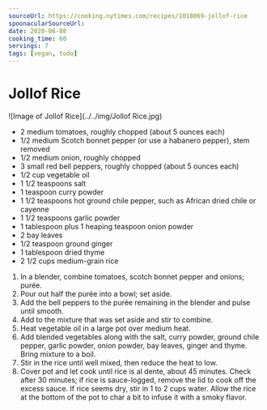 ```yaml
---
sourceUrl: https://cooking.nytimes.com/recipes/1018069-jollof-rice
spoonacularSourceUrl: 
date: 2020-06-08
cooking_time: 60
servings: 7
tags: [vegan, todo]
---
```

# Jollof Rice

![Image of Jollof Rice](../../img/Jollof Rice.jpg)


- 2 medium tomatoes, roughly chopped (about 5 ounces each)
- 1/2 medium Scotch bonnet pepper (or use a habanero pepper), stem removed
- 1/2 medium onion, roughly chopped
- 3 small red bell peppers, roughly chopped (about 5 ounces each)
- 1/2 cup vegetable oil
- 1 1/2 teaspoons salt
- 1 teaspoon curry powder
- 1 1/2 teaspoons hot ground chile pepper, such as African dried chile or cayenne
- 1 1/2 teaspoons garlic powder
- 1 tablespoon plus 1 heaping teaspoon onion powder
- 2 bay leaves
- 1/2 teaspoon ground ginger
- 1 tablespoon dried thyme
- 2 1/2 cups medium-grain rice


1. In a blender, combine tomatoes, scotch bonnet pepper and onions; purée.
2. Pour out half the purée into a bowl; set aside.
3. Add the bell peppers to the purée remaining in the blender and pulse until smooth.
4. Add to the mixture that was set aside and stir to combine.
5. Heat vegetable oil in a large pot over medium heat.
6. Add blended vegetables along with the salt, curry powder, ground chile pepper, garlic powder, onion powder, bay leaves, ginger and thyme. Bring mixture to a boil.
7. Stir in the rice until well mixed, then reduce the heat to low.
8. Cover pot and let cook until rice is al dente, about 45 minutes. Check after 30 minutes; if rice is sauce-logged, remove the lid to cook off the excess sauce. If rice seems dry, stir in 1 to 2 cups water. Allow the rice at the bottom of the pot to char a bit to infuse it with a smoky flavor.
